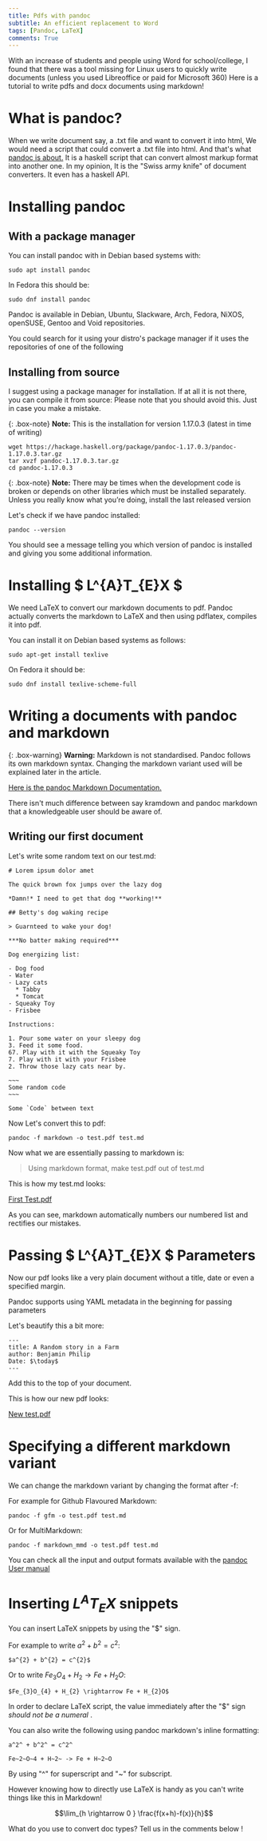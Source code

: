 ```yaml
---
title: Pdfs with pandoc
subtitle: An efficient replacement to Word
tags: [Pandoc, LaTeX]
comments: True
---
```


With an increase of students and people using Word for school/college,
I found that there was a tool missing for Linux users to 
quickly write documents (unless you used Libreoffice or paid for Microsoft 360)
Here is a tutorial to write pdfs and docx documents using markdown!

# What is pandoc?

When we write document say, a .txt file and want to convert it into html,
We would need a script that could convert a .txt file into html. And that's what
[pandoc is about.](https://pandoc.org/index.html) It is a haskell script
that can convert almost markup format into another one. In my opinion,
It is the "Swiss army knife" of document converters. It even has a haskell API.

# Installing pandoc

## With a package manager

You can install pandoc with in Debian based systems with:

```
sudo apt install pandoc
```

In Fedora this should be:

```
sudo dnf install pandoc
```

Pandoc is available in Debian, Ubuntu, Slackware, Arch, Fedora, 
NiXOS, openSUSE, Gentoo and Void repositories.

You could search for it using your distro's package manager if it 
uses the repositories of one of the following

## Installing from source

I suggest using a package manager for installation.  If at all it is
not there, you can compile it from source: Please note that you should
avoid this. Just in case you make a mistake.

{: .box-note}
**Note:** This is the installation for version 1.17.0.3 (latest in time of writing)


```
wget https://hackage.haskell.org/package/pandoc-1.17.0.3/pandoc-1.17.0.3.tar.gz
tar xvzf pandoc-1.17.0.3.tar.gz
cd pandoc-1.17.0.3
```

{: .box-note}
**Note:** There may be times when the development code is broken or
depends on other libraries which must be installed separately. Unless
you really know what you’re doing, install the last released version

Let's check if we have pandoc installed:

```
pandoc --version
```

You should see a message telling you which version of pandoc is installed 
and giving you some additional information.

# Installing $ L^{A}T_{E}X $

We need LaTeX to convert our markdown documents to pdf.
Pandoc actually converts the markdown to LaTeX and then 
using pdflatex, compiles it into pdf.

You can install it on Debian based systems as follows:

```
sudo apt-get install texlive
```

On Fedora it should be:

```
sudo dnf install texlive-scheme-full
```

# Writing a documents with pandoc and markdown

{: .box-warning}
**Warning:** Markdown is not standardised. Pandoc follows its own markdown 
syntax. Changing the markdown variant used will be explained later in the article.

[Here is the pandoc Markdown Documentation.](https://pandoc.org/MANUAL.html#pandocs-markdown)

There isn't much difference between say kramdown and pandoc markdown
that a knowledgeable user should be aware of.

## Writing our first document

Let's write some random text on our test.md:

```kramdown
# Lorem ipsum dolor amet 

The quick brown fox jumps over the lazy dog

*Damn!* I need to get that dog **working!**

## Betty's dog waking recipe

> Guarnteed to wake your dog!

***No batter making required***

Dog energizing list:

- Dog food
- Water 
- Lazy cats
  * Tabby
  * Tomcat
- Squeaky Toy
- Frisbee

Instructions:

1. Pour some water on your sleepy dog
3. Feed it some food.
67. Play with it with the Squeaky Toy
7. Play with it with your Frisbee
2. Throw those lazy cats near by.

~~~
Some random code
~~~

Some `Code` between text
```
Now Let's convert this to pdf:

```
pandoc -f markdown -o test.pdf test.md
```

Now what we are essentially passing to markdown is:

> Using markdown format, make test.pdf out of test.md

This is how my test.md looks:

[First Test.pdf](/assets/post-imgs/pandoc-pdfs/test.pdf)

As you can see, markdown automatically numbers our numbered list and
rectifies our mistakes.


# Passing $ L^{A}T_{E}X $ Parameters

Now our pdf looks like a very plain document without a title, 
date or even a specified margin.

Pandoc supports using YAML metadata in the beginning for passing parameters

Let's beautify this a bit more:

```kramdown
---
title: A Random story in a Farm
author: Benjamin Philip
Date: $\today$
--- 
```
Add this to the top of your document.

This is how our new pdf looks:

[New test.pdf](/assets/post-imgs/pandoc-pdfs/new-test.pdf)

# Specifying a different markdown variant

We can change the markdown variant by changing the format after -f:

For example for Github Flavoured Markdown:

```
pandoc -f gfm -o test.pdf test.md
```

Or for MultiMarkdown:

```
pandoc -f markdown_mmd -o test.pdf test.md
```

You can check all the input and output formats available 
with the [pandoc User manual](https://pandoc.org/MANUAL.html)

# Inserting $L^{A}T_{E}X$ snippets

You can insert LaTeX snippets by using the "$" sign.

For example to write $a^{2} + b^{2} = c^{2}$:

```
$a^{2} + b^{2} = c^{2}$
```

Or to write $Fe_{3}O_{4} + H_{2} \rightarrow Fe + H_{2}O$:

```
$Fe_{3}O_{4} + H_{2} \rightarrow Fe + H_{2}O$
```

In order to declare LaTeX script, the value immediately after the "$"
sign *should not be a numeral* .

You can also write the following using pandoc markdown's inline formatting:

```
a^2^ + b^2^ = c^2^
```

```
Fe~2~O~4 + H~2~ -> Fe + H~2~O
```

By using "^" for superscript and "~" for subscript.

However knowing how to directly use LaTeX is handy as you can't write things like this in Markdown!

$$\lim_{h \rightarrow 0 } \frac{f(x+h)-f(x)}{h}$$

What do you use to convert doc types? Tell us in the comments below !
